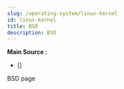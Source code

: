 ```yaml
---
slug: /operating-system/linux-kernel
id: linux-kernel
title: BSD
description: BSD
---
```


**Main Source :**

- [] 

BSD page
